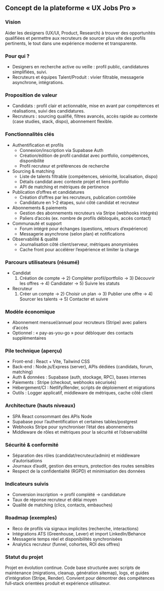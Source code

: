 ## Concept de la plateforme « UX Jobs Pro »

### Vision
Aider les designers (UX/UI, Product, Research) à trouver des opportunités qualifiées et permettre aux recruteurs de sourcer plus vite des profils pertinents, le tout dans une expérience moderne et transparente.

### Pour qui ?
- Designers en recherche active ou veille : profil public, candidatures simplifiées, suivi.
- Recruteurs et équipes Talent/Produit : vivier filtrable, messagerie asynchrone, intégrations.

### Proposition de valeur
- Candidats : profil clair et actionnable, mise en avant par compétences et réalisations, suivi des candidatures.
- Recruteurs : sourcing qualifié, filtres avancés, accès rapide au contexte (case studies, stack, dispo), abonnement flexible.

### Fonctionnalités clés
- Authentification et profils
  - Connexion/inscription via Supabase Auth
  - Création/édition de profil candidat avec portfolio, compétences, disponibilité
  - Profil recruteur et préférences de recherche
- Sourcing & matching
  - Liste de talents filtrable (compétences, séniorité, localisation, dispo)
  - Détails candidat avec contexte projet et liens portfolio
  - API de matching et métriques de pertinence
- Publication d’offres et candidatures
  - Création d’offres par les recruteurs, publication contrôlée
  - Candidature en 1–2 étapes, suivi côté candidat et recruteur
- Abonnements & paiements
  - Gestion des abonnements recruteurs via Stripe (webhooks intégrés)
  - Paliers d’accès (ex. nombre de profils débloqués, accès contact)
- Communauté et support
  - Forum intégré pour échanges (questions, retours d’expérience)
  - Messagerie asynchrone (selon plan) et notifications
- Observabilité & qualité
  - Journalisation côté client/serveur, métriques anonymisées
  - Cache front pour accélérer l’expérience et limiter la charge

### Parcours utilisateurs (résumé)
- Candidat
  1) Création de compte → 2) Compléter profil/portfolio → 3) Découvrir les offres → 4) Candidater → 5) Suivre les statuts
- Recruteur
  1) Créer un compte → 2) Choisir un plan → 3) Publier une offre → 4) Sourcer les talents → 5) Contacter et suivre

### Modèle économique
- Abonnement mensuel/annuel pour recruteurs (Stripe) avec paliers d’accès
- Optionnel : « pay-as-you-go » pour débloquer des contacts supplémentaires

### Pile technique (aperçu)
- Front-end : React + Vite, Tailwind CSS
- Back-end : Node.js/Express (server), APIs dédiées (candidats, forum, matching)
- Auth & données : Supabase (auth, stockage, RPC), bases internes
- Paiements : Stripe (checkout, webhooks sécurisés)
- Hébergement/CI : Netlify/Render, scripts de déploiement et migrations
- Outils : Logger applicatif, middleware de métriques, cache côté client

### Architecture (hauts niveaux)
- SPA React consommant des APIs Node
- Supabase pour l’authentification et certaines tables/postgrest
- Webhooks Stripe pour synchroniser l’état des abonnements
- Middleware de rôles et métriques pour la sécurité et l’observabilité

### Sécurité & conformité
- Séparation des rôles (candidat/recruteur/admin) et middleware d’autorisations
- Journaux d’audit, gestion des erreurs, protection des routes sensibles
- Respect de la confidentialité (RGPD) et minimisation des données

### Indicateurs suivis
- Conversion inscription → profil complété → candidature
- Taux de réponse recruteur et délai moyen
- Qualité de matching (clics, contacts, embauches)

### Roadmap (exemples)
- Reco de profils via signaux implicites (recherche, interactions)
- Intégrations ATS (Greenhouse, Lever) et import LinkedIn/Behance
- Messagerie temps réel et disponibilités synchronisées
- Analytics recruteur (funnel, cohortes, ROI des offres)

### Statut du projet
Projet en évolution continue. Code base structurée avec scripts de maintenance (migrations, cleanup, génération sitemap), logs, et guides d’intégration (Stripe, Render). Convient pour démontrer des compétences full‑stack orientées produit et expérience utilisateur.


